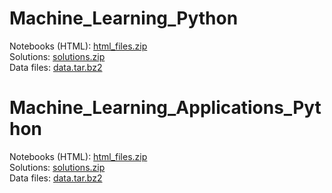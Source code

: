 # Machine_Learning_Python 

Notebooks (HTML): <a class="external reference" href="https://thln2ejz.github.io/ML_Python/html_files.zip">html_files.zip</a><br>
Solutions: <a class="external reference" href="https://thln2ejz.github.io/ML_Python/solutions.zip">solutions.zip</a><br>
Data files: <a class="external reference" href="https://thln2ejz.github.io/ML_Python/data.tar.bz2">data.tar.bz2</a><br>

# Machine_Learning_Applications_Python

Notebooks (HTML): <a class="external reference" href="https://thln2ejz.github.io/ML_Python/html_files_.zip">html_files.zip</a><br>
Solutions: <a class="external reference" href="https://thln2ejz.github.io/ML_Python/solutions_.zip">solutions.zip</a><br>
Data files: <a class="external reference" href="https://thln2ejz.github.io/ML_Python/data_.tar.bz2">data.tar.bz2</a><br>
